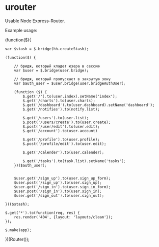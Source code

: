 # urouter

Usable Node Express-Router.


Example usage:


(function($){

	var $stash = $.bridge(hh.createStash);
	
	(function($) {
		
		// бридж, который кладет юзера в сессию
		var $user = $.bridge(user.bridge);
		
		// бридж, который пропускает в закрытую зону
		var $auth_user = $user.bridge(user.bridgeAuthUser);
		
		(function ($) {
			$.get('/').to(user.index).setName('index');
			$.get('/charts').to(user.charts);
			$.get('/dashboard').to(user.dashboard).setName('dashboard');
			$.get('/notifies').to(notify.list);
			
			$.get('/users').to(user.list);
			$.post('/users/create').to(user.create);
			$.post('/user/edit').to(user.edit);
			$.get('/account').to(user.account)
			
			$.get('/profile').to(user.profile);
			$.post('/profile/edit').to(user.edit);
			
			$.get('/calender').to(user.calender);
			
			$.get('/tasks').to(task.list).setName('tasks');
		})($auth_user);
		
		
		$user.get('/sign_up').to(user.sign_up_form);
		$user.post('/sign_up').to(user.sign_up);
		$user.get('/sign_in').to(user.sign_in_form);
		$user.post('/sign_in').to(user.sign_in);
		$user.get('/sign_out').to(user.sign_out);
		
	})($stash);
	
	$.get('*').to(function(req, res) {
		res.render('404', {layout: 'layouts/clean'});
	});
	
	$.make(app);
})(Router());
